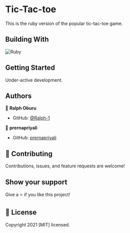 # Tic-Tac-toe

This is the ruby version of the popular tic-tac-toe game.

## Building With

![Ruby](https://img.shields.io/badge/ruby-%23CC342D.svg?&style=for-the-badge&logo=ruby&logoColor=white)


## Getting Started

Under-active development.

## Authors

👤 **Ralph Oburu**

- GitHub: [@Ralph-1](https://github.com/ralph-1)

👤 **prernapriyali**

- GitHub: [prernapriyali](https://github.com/prernapriyali)

## 🤝 Contributing

Contributions, issues, and feature requests are welcome!

## Show your support

Give a ⭐️ if you like this project!

## 📝 License

Copyright 2021 [MIT] licensed.

